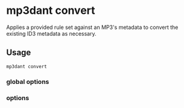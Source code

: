 # mp3dant convert

Applies a provided rule set against an MP3's metadata to convert the existing ID3 metadata as necessary.

## Usage

    mp3dant convert

### global options

### options
